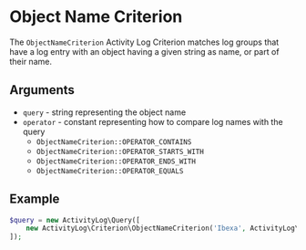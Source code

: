 # Object Name Criterion

The `ObjectNameCriterion` Activity Log Criterion
matches log groups that have a log entry with an object having a given string as name, or part of their name.

## Arguments

- `query` - string representing the object name
- `operator` - constant representing how to compare log names with the query
    - `ObjectNameCriterion::OPERATOR_CONTAINS`
    - `ObjectNameCriterion::OPERATOR_STARTS_WITH`
    - `ObjectNameCriterion::OPERATOR_ENDS_WITH`
    - `ObjectNameCriterion::OPERATOR_EQUALS`

## Example

```php
$query = new ActivityLog\Query([
    new ActivityLog\Criterion\ObjectNameCriterion('Ibexa', ActivityLog\Criterion\ObjectNameCriterion::OPERATOR_CONTAINS),
]);
```
